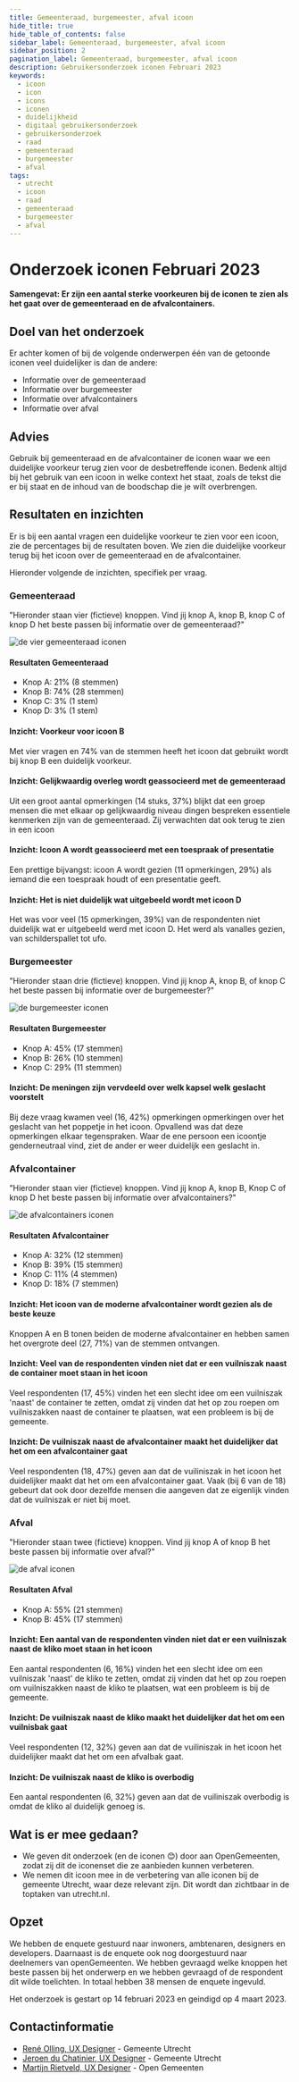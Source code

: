 ```yaml
---
title: Gemeenteraad, burgemeester, afval icoon
hide_title: true
hide_table_of_contents: false
sidebar_label: Gemeenteraad, burgemeester, afval icoon
sidebar_position: 2
pagination_label: Gemeenteraad, burgemeester, afval icoon
description: Gebruikersonderzoek iconen Februari 2023
keywords:
  - icoon
  - icon
  - icons
  - iconen
  - duidelijkheid
  - digitaal gebruikersonderzoek
  - gebruikersonderzoek
  - raad
  - gemeenteraad
  - burgemeester
  - afval
tags:
  - utrecht
  - icoon
  - raad
  - gemeenteraad
  - burgemeester
  - afval
---
```


<!-- @license CC0-1.0 -->

# Onderzoek iconen Februari 2023

**Samengevat: Er zijn een aantal sterke voorkeuren bij de iconen te zien als het gaat over de gemeenteraad en de afvalcontainers.**

## Doel van het onderzoek

Er achter komen of bij de volgende onderwerpen één van de getoonde iconen veel duidelijker is dan de andere:

- Informatie over de gemeenteraad
- Informatie over burgemeester
- Informatie over afvalcontainers
- Informatie over afval

## Advies

Gebruik bij gemeenteraad en de afvalcontainer de iconen waar we een duidelijke voorkeur terug zien voor de desbetreffende iconen. Bedenk altijd bij het gebruik van een icoon in welke context het staat, zoals de tekst die er bij staat en de inhoud van de boodschap die je wilt overbrengen.

## Resultaten en inzichten

Er is bij een aantal vragen een duidelijke voorkeur te zien voor een icoon, zie de percentages bij de resultaten boven. We zien die duidelijke voorkeur terug bij het icoon over de gemeenteraad en de afvalcontainer.

Hieronder volgende de inzichten, specifiek per vraag.

### Gemeenteraad

"Hieronder staan vier (fictieve) knoppen. Vind jij knop A, knop B, knop C of knop D het beste passen bij informatie over de gemeenteraad?"

![de vier gemeenteraad iconen](https://raw.githubusercontent.com/nl-design-system/utrecht/main/packages/docusaurus/static/img/onderzoek_gemeenteraad.png)

#### Resultaten Gemeenteraad

- Knop A: 21% (8 stemmen)
- Knop B: 74% (28 stemmen)
- Knop C: 3% (1 stem)
- Knop D: 3% (1 stem)

#### Inzicht: Voorkeur voor icoon B

Met vier vragen en 74% van de stemmen heeft het icoon dat gebruikt wordt bij knop B een duidelijk voorkeur.

#### Inzicht: Gelijkwaardig overleg wordt geassocieerd met de gemeenteraad

Uit een groot aantal opmerkingen (14 stuks, 37%) blijkt dat een groep mensen die met elkaar op gelijkwaardig niveau dingen bespreken essentiele kenmerken zijn van de gemeenteraad. Zij verwachten dat ook terug te zien in een icoon

#### Inzicht: Icoon A wordt geassocieerd met een toespraak of presentatie

Een prettige bijvangst: icoon A wordt gezien (11 opmerkingen, 29%) als iemand die een toespraak houdt of een presentatie geeft.

#### Inzicht: Het is niet duidelijk wat uitgebeeld wordt met icoon D

Het was voor veel (15 opmerkingen, 39%) van de respondenten niet duidelijk wat er uitgebeeld werd met icoon D. Het werd als vanalles gezien, van schilderspallet tot ufo.

### Burgemeester

"Hieronder staan drie (fictieve) knoppen. Vind jij knop A, knop B, of knop C het beste passen bij informatie over de burgemeester?"

![de burgemeester iconen](https://raw.githubusercontent.com/nl-design-system/utrecht/main/packages/docusaurus/static/img/onderzoek_burgemeester.png)

#### Resultaten Burgemeester

- Knop A: 45% (17 stemmen)
- Knop B: 26% (10 stemmen)
- Knop C: 29% (11 stemmen)

#### Inzicht: De meningen zijn vervdeeld over welk kapsel welk geslacht voorstelt

Bij deze vraag kwamen veel (16, 42%) opmerkingen opmerkingen over het geslacht van het poppetje in het icoon. Opvallend was dat deze opmerkingen elkaar tegenspraken. Waar de ene persoon een icoontje genderneutraal vind, ziet de ander er weer duidelijk een geslacht in.

### Afvalcontainer

"Hieronder staan vier (fictieve) knoppen. Vind jij knop A, knop B, Knop C of knop D het beste passen bij informatie over afvalcontainers?"

![de afvalcontainers iconen](https://raw.githubusercontent.com/nl-design-system/utrecht/main/packages/docusaurus/static/img/onderzoek_afvalcontainer.png)

#### Resultaten Afvalcontainer

- Knop A: 32% (12 stemmen)
- Knop B: 39% (15 stemmen)
- Knop C: 11% (4 stemmen)
- Knop D: 18% (7 stemmen)

#### Inzicht: Het icoon van de moderne afvalcontainer wordt gezien als de beste keuze

Knoppen A en B tonen beiden de moderne afvalcontainer en hebben samen het overgrote deel (27, 71%) van de stemmen ontvangen.

#### Inzicht: Veel van de respondenten vinden niet dat er een vuilniszak naast de container moet staan in het icoon

Veel respondenten (17, 45%) vinden het een slecht idee om een vuilniszak 'naast' de container te zetten, omdat zij vinden dat het op zou roepen om vuilniszakken naast de container te plaatsen, wat een probleem is bij de gemeente.

#### Inzicht: De vuilniszak naast de afvalcontainer maakt het duidelijker dat het om een afvalcontainer gaat

Veel respondenten (18, 47%) geven aan dat de vuiliniszak in het icoon het duidelijker maakt dat het om een afvalcontainer gaat. Vaak (bij 6 van de 18) gebeurt dat ook door dezelfde mensen die aangeven dat ze eigenlijk vinden dat de vuilniszak er niet bij moet.

### Afval

"Hieronder staan twee (fictieve) knoppen. Vind jij knop A of knop B het beste passen bij informatie over afval?"

![de afval iconen](https://raw.githubusercontent.com/nl-design-system/utrecht/main/packages/docusaurus/static/img/onderzoek_afval.png)

#### Resultaten Afval

- Knop A: 55% (21 stemmen)
- Knop B: 45% (17 stemmen)

#### Inzicht: Een aantal van de respondenten vinden niet dat er een vuilniszak naast de kliko moet staan in het icoon

Een aantal respondenten (6, 16%) vinden het een slecht idee om een vuilniszak 'naast' de kliko te zetten, omdat zij vinden dat het op zou roepen om vuilniszakken naast de kliko te plaatsen, wat een probleem is bij de gemeente.

#### Inzicht: De vuilniszak naast de kliko maakt het duidelijker dat het om een vuilnisbak gaat

Veel respondenten (12, 32%) geven aan dat de vuiliniszak in het icoon het duidelijker maakt dat het om een afvalbak gaat.

#### Inzicht: De vuilniszak naast de kliko is overbodig

Een aantal respondenten (6, 32%) geven aan dat de vuiliniszak overbodig is omdat de kliko al duidelijk genoeg is.

## Wat is er mee gedaan?

- We geven dit onderzoek (en de iconen 😊) door aan OpenGemeenten, zodat zij dit de iconenset die ze aanbieden kunnen verbeteren.
- We nemen dit icoon mee in de verbetering van alle iconen bij de gemeente Utrecht, waar deze relevant zijn. Dit wordt dan zichtbaar in de toptaken van utrecht.nl.

## Opzet

We hebben de enquete gestuurd naar inwoners, ambtenaren, designers en developers. Daarnaast is de enquete ook nog doorgestuurd naar deelnemers van openGemeenten. We hebben gevraagd welke knoppen het beste passen bij het onderwerp en we hebben gevraagd of de respondent dit wilde toelichten. In totaal hebben 38 mensen de enquete ingevuld.

Het onderzoek is gestart op 14 februari 2023 en geindigd op 4 maart 2023.

## Contactinformatie

- [René Olling, UX Designer](mailto:r.olling@utrecht.nl) - Gemeente Utrecht
- [Jeroen du Chatinier, UX Designer](mailto:j.du.chatinier@utrecht.nl) - Gemeente Utrecht
- [Martijn Rietveld, UX Designer](mailto:martijn@opengemeenten.nl) - Open Gemeenten
